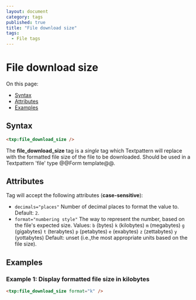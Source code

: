 ```yaml
---
layout: document
category: tags
published: true
title: "File download size"
tags:
  - File tags
---
```


# File download size

On this page:

* [Syntax](#syntax)
* [Attributes](#attributes)
* [Examples](#examples)

## Syntax

~~~ html
<txp:file_download_size />
~~~

The **file_download_size** tag is a *single* tag which Textpattern will replace with the formatted file size of the file to be downloaded. Should be used in a Textpattern 'file' type @@Form template@@.

## Attributes

Tag will accept the following attributes (**case-sensitive**):

* `decimals="places"`
Number of decimal places to format the value to.
Default: `2`.
* `format="numbering style"`
The way to represent the number, based on the file's expected size.
Values:
`b` (bytes)
`k` (kilobytes)
`m` (megabytes)
`g` (gigabytes)
`t` (terabytes)
`p` (petabytes)
`e` (exabytes)
`z` (zettabytes)
`y` (yottabytes)
Default: unset (i.e.,the most appropriate units based on the file size).

## Examples

### Example 1: Display formatted file size in kilobytes

~~~ html
<txp:file_download_size format="k" />
